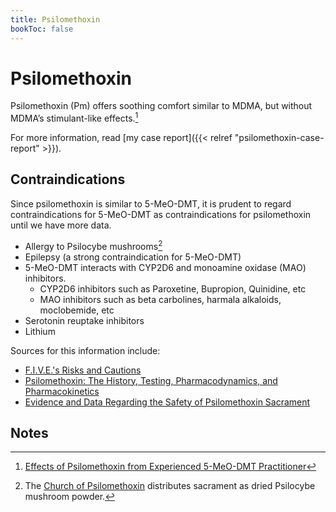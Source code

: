 ```yaml
---
title: Psilomethoxin
bookToc: false
---
```


# Psilomethoxin

Psilomethoxin (Pm) offers soothing comfort similar to MDMA, but without MDMA’s stimulant-like effects.[^pm-subjective]

For more information, read [my case report]({{< relref "psilomethoxin-case-report" >}}).

## Contraindications

Since psilomethoxin is similar to 5-MeO-DMT, it is prudent to regard
contraindications for 5-MeO-DMT as contraindications for psilomethoxin
until we have more data.

- Allergy to Psilocybe mushrooms[^mushroom]
- Epilepsy (a strong contraindication for 5-MeO-DMT)
- 5-MeO-DMT interacts with CYP2D6 and monoamine oxidase (MAO) inhibitors.
  - CYP2D6 inhibitors such as Paroxetine, Bupropion, Quinidine, etc
  - MAO inhibitors such as beta carbolines, harmala alkaloids, moclobemide, etc
- Serotonin reuptake inhibitors
- Lithium

Sources for this information include:
- [F.I.V.E.'s Risks and Cautions](https://five-meo.education/risks-and-cautions/)
- [Psilomethoxin: The History, Testing, Pharmacodynamics, and Pharmacokinetics](https://psilomethoxin.com/psilomethoxin-the-history-testing-pharmacodynamics-and-pharmacokinetics/)
- [Evidence and Data Regarding the Safety of Psilomethoxin Sacrament](https://psilomethoxin.com/psilomethoxin-sacrament-safety-a-discussion-of-actual-evidence-and-data/)

## Notes

[^pm-subjective]: [Effects of Psilomethoxin from Experienced 5-MeO-DMT Practitioner](https://psilomethoxin.com/effects-of-psilomethoxin-from-experienced-5-meo-dmt-practitioner/)

[^mushroom]: The [Church of Psilomethoxin](https://psilomethoxin.com/?sld=jpritikin) distributes
sacrament as dried Psilocybe mushroom powder.

